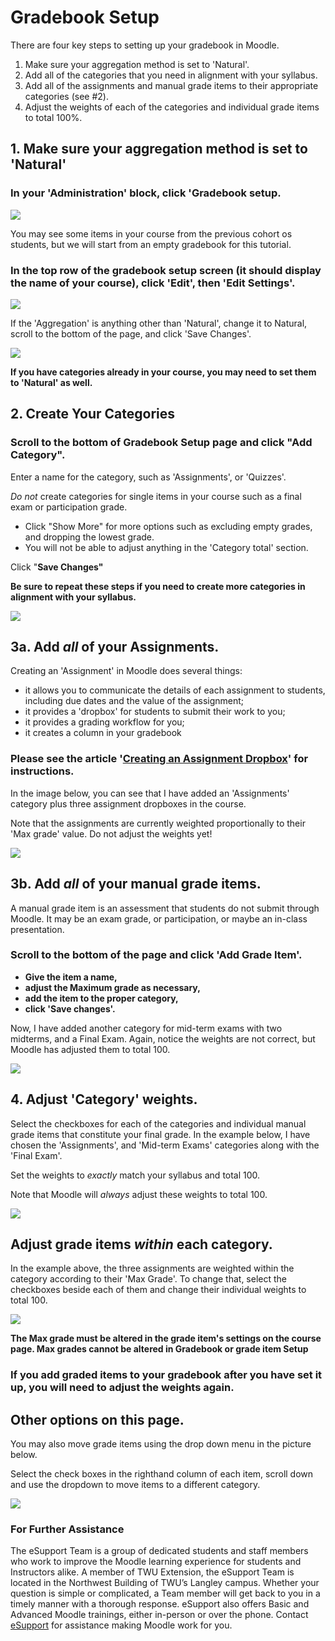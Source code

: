# Gradebook Setup

There are four key steps to setting up your gradebook in Moodle.

1. Make sure your aggregation method is set to 'Natural'.
2. Add all of the categories that you need in alignment with your syllabus.
3. Add all of the assignments and manual grade items to their appropriate categories \(see \#2\).
4. Adjust the weights of each of the categories and individual grade items to total 100%.

## 1. Make sure your aggregation method is set to 'Natural'

### In your 'Administration' block, click 'Gradebook setup.

![](../.gitbook/assets/screen-shot-2018-01-17-at-10.41.25-am.png)

You may see some items in your course from the previous cohort os students, but we will start from an empty gradebook for this tutorial.

### In the top row of the gradebook setup screen \(it should display the name of your course\), click 'Edit', then 'Edit Settings'.

![](../.gitbook/assets/screen-shot-2018-01-17-at-10.53.14-am.png)

If the 'Aggregation' is anything other than 'Natural', change it to Natural, scroll to the bottom of the page, and click 'Save Changes'.

![](../.gitbook/assets/screen-shot-2018-01-17-at-12.00.44-pm.png)

**If you have categories already in your course, you may need to set them to 'Natural' as well.**

## 2.  Create Your Categories

### Scroll to the bottom of Gradebook Setup page and click **"Add Category"**.

Enter a name for the category, such as 'Assignments', or 'Quizzes'.

_Do not_ create categories for single items in your course such as a final exam or participation grade.

* Click "Show More" for more options such as excluding empty grades, and dropping the lowest grade.
* You will not be able to adjust anything in the 'Category total' section.

Click "**Save Changes"**

**Be sure to repeat these steps if you need to create more categories in alignment with your syllabus.**

![](../.gitbook/assets/screen-shot-2018-01-17-at-11.04.53-am.png)

## 3a. Add _all_ of your Assignments.

Creating an 'Assignment' in Moodle does several things:

* it allows you to communicate the details of each assignment to students, including due dates and the value of the assignment;
* it provides a 'dropbox' for students to submit their work to you;
* it provides a grading workflow for you;
* it creates a column in your gradebook

### Please see the article '[Creating an Assignment Dropbox](https://twonline.gitbooks.io/moodlefaq/content/creating-an-assignment-dropbox.html)' for instructions.

In the image below, you can see that I have added an 'Assignments' category plus three assignment dropboxes in the course.

Note that the assignments are currently weighted proportionally to their 'Max grade' value. Do not adjust the weights yet!

![](../.gitbook/assets/screen-shot-2018-01-17-at-11.27.59-am.png)

## 3b. Add _all_ of your manual grade items.

A manual grade item is an assessment that students do not submit through Moodle. It may be an exam grade, or participation, or maybe an in-class presentation.

### Scroll to the bottom of the page and click 'Add Grade Item'.

* **Give the item a name,**
* **adjust the Maximum grade as necessary,**
* **add the item to the proper category,**
* **click 'Save changes'.**

Now, I have added another category for mid-term exams with two midterms, and a Final Exam. Again, notice the weights are not correct, but Moodle has adjusted them to total 100.

![](../.gitbook/assets/screen-shot-2018-01-17-at-11.39.22-am.png)

## 4. Adjust 'Category' weights.

Select the checkboxes for each of the categories and individual manual grade items that constitute your final grade. In the example below, I have chosen the 'Assignments', and 'Mid-term Exams' categories along with the 'Final Exam'.

Set the weights to _exactly_ match your syllabus and total 100.

Note that Moodle will _always_ adjust these weights to total 100.

![](../.gitbook/assets/screen-shot-2018-01-17-at-11.44.01-am.png)

## Adjust grade items _within_ each category.

In the example above, the three assignments are weighted within the category according to their 'Max Grade'. To change that, select the checkboxes beside each of them and change their individual weights to total 100.

![](../.gitbook/assets/screen-shot-2018-01-17-at-11.51.47-am.png)

**The Max grade must be altered in the grade item's settings on the course page. Max grades cannot be altered in Gradebook or grade item Setup**

### If you add graded items to your gradebook after you have set it up, you will need to adjust the weights again.

## Other options on this page.

You may also move grade items using the drop down menu in the picture below.

Select the check boxes in the righthand column of each item, scroll down and use the dropdown to move items to a different category.

![](../.gitbook/assets/other-options-of-this-page.png)

### For Further Assistance

The eSupport Team is a group of dedicated students and staff members who work to improve the Moodle learning experience for students and Instructors alike. A member of TWU Extension, the eSupport Team is located in the Northwest Building of TWU’s Langley campus. Whether your question is simple or complicated, a Team member will get back to you in a timely manner with a thorough response. eSupport also offers Basic and Advanced Moodle trainings, either in-person or over the phone. Contact [eSupport](https://trinitywestern.teamdynamix.com/TDClient/Requests/ServiceDet?ID=16141) for assistance making Moodle work for you.

